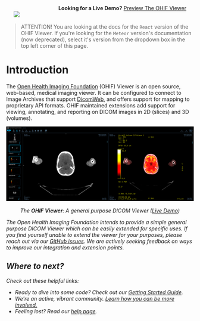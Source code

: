 <div class='row'>
	<div class='column' style='text-align: right; padding: 0 20px'>
		<strong>Looking for a Live Demo?</strong>
		<a href="http://viewer.ohif.org/">Preview The OHIF Viewer</a>
	</div>
	<div class='column' style='text-align: left; padding: 0 20px'>
		<a href="https://www.netlify.com">
		  <img src="https://www.netlify.com/img/global/badges/netlify-color-bg.svg"/>
		</a>
	</div>
</div>

> ATTENTION! You are looking at the docs for the `React` version of the OHIF
> Viewer. If you're looking for the `Meteor` version's documentation (now
> deprecated), select it's version from the dropdown box in the top left corner
> of this page.

# Introduction

The [Open Health Imaging Foundation][ohif-org] (OHIF) Viewer is an open source,
web-based, medical imaging viewer. It can be configured to connect to Image
Archives that support [DicomWeb][dicom-web], and offers support for mapping to
proprietary API formats. OHIF maintained extensions add support for viewing,
annotating, and reporting on DICOM images in 2D (slices) and 3D (volumes).

![OHIF Viewer Screenshot](../assets/img/viewer.png)

<center><i>The <strong>OHIF Viewer</strong>: A general purpose DICOM Viewer (<a href="http://viewer.ohif.org/">Live Demo</a>)</center>

The Open Health Imaging Foundation intends to provide a simple general purpose
DICOM Viewer which can be easily extended for specific uses. If you find
yourself unable to extend the viewer for your purposes, please reach out via our
[GitHub issues][gh-issues]. We are actively seeking feedback on ways to improve
our integration and extension points.

## Where to next?

Check out these helpful links:

- Ready to dive into some code? Check out our
  [Getting Started Guide](./getting-started.md).
- We're an active, vibrant community.
  [Learn how you can be more involved.](./contributing/index.md)
- Feeling lost? Read our [help page](./help.md).

<!--
  Links
  -->

<!-- prettier-ignore-start -->
[ohif-org]: https://www.ohif.org
[dicom-web]: https://en.wikipedia.org/wiki/DICOMweb
[gh-issues]: https://github.com/OHIF/Viewers/issues
<!-- prettier-ignore-end -->
